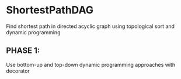 # ShortestPathDAG
Find shortest path in directed acyclic graph using topological sort and dynamic programming  
## PHASE 1:  
Use bottom-up and top-down dynamic programming approaches with decorator 
